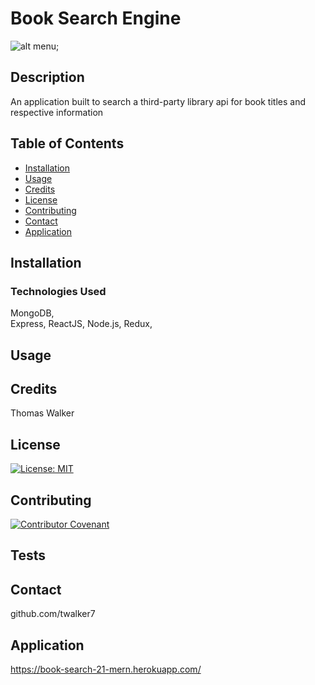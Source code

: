 # Book Search Engine

![alt menu]();



## Description 

An application built to search a third-party library api for book titles and respective information

## Table of Contents

* [Installation](#installation)
* [Usage](#usage)
* [Credits](#credits)
* [License](#license)
* [Contributing](#contributing)
* [Contact](#contact)
* [Application](#application)


## Installation

### Technologies Used
  
MongoDB,  
Express, 
ReactJS, 
Node.js,
Redux,


## Usage 



## Credits

Thomas Walker 

## License

[![License: MIT](https://img.shields.io/badge/License-MIT-yellow.svg)](https://opensource.org/licenses/MIT)


## Contributing

[![Contributor Covenant](https://img.shields.io/badge/Contributor%20Covenant-2.0-4baaaa.svg)](code_of_conduct.md)
    


## Tests


## Contact

 github.com/twalker7

 ## Application

https://book-search-21-mern.herokuapp.com/